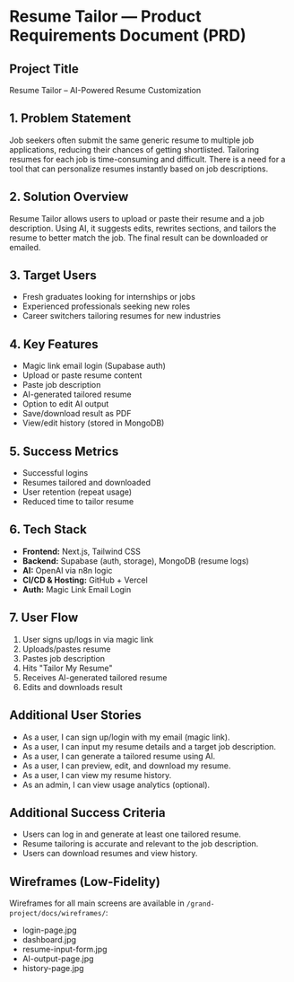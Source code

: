 # Resume Tailor — Product Requirements Document (PRD)

## Project Title
Resume Tailor – AI-Powered Resume Customization

## 1. Problem Statement
Job seekers often submit the same generic resume to multiple job applications, reducing their chances of getting shortlisted. Tailoring resumes for each job is time-consuming and difficult. There is a need for a tool that can personalize resumes instantly based on job descriptions.

## 2. Solution Overview
Resume Tailor allows users to upload or paste their resume and a job description. Using AI, it suggests edits, rewrites sections, and tailors the resume to better match the job. The final result can be downloaded or emailed.

## 3. Target Users
- Fresh graduates looking for internships or jobs
- Experienced professionals seeking new roles
- Career switchers tailoring resumes for new industries

## 4. Key Features
- Magic link email login (Supabase auth)
- Upload or paste resume content
- Paste job description
- AI-generated tailored resume
- Option to edit AI output
- Save/download result as PDF
- View/edit history (stored in MongoDB)

## 5. Success Metrics
- Successful logins
- Resumes tailored and downloaded
- User retention (repeat usage)
- Reduced time to tailor resume

## 6. Tech Stack
- **Frontend:** Next.js, Tailwind CSS
- **Backend:** Supabase (auth, storage), MongoDB (resume logs)
- **AI:** OpenAI via n8n logic
- **CI/CD & Hosting:** GitHub + Vercel
- **Auth:** Magic Link Email Login

## 7. User Flow
1. User signs up/logs in via magic link
2. Uploads/pastes resume
3. Pastes job description
4. Hits "Tailor My Resume"
5. Receives AI-generated tailored resume
6. Edits and downloads result

## Additional User Stories
- As a user, I can sign up/login with my email (magic link).
- As a user, I can input my resume details and a target job description.
- As a user, I can generate a tailored resume using AI.
- As a user, I can preview, edit, and download my resume.
- As a user, I can view my resume history.
- As an admin, I can view usage analytics (optional).

## Additional Success Criteria
- Users can log in and generate at least one tailored resume.
- Resume tailoring is accurate and relevant to the job description.
- Users can download resumes and view history. 

## Wireframes (Low-Fidelity)
Wireframes for all main screens are available in `/grand-project/docs/wireframes/`:
- login-page.jpg
- dashboard.jpg
- resume-input-form.jpg
- AI-output-page.jpg
- history-page.jpg



